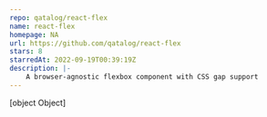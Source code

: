 ```yaml
---
repo: qatalog/react-flex
name: react-flex
homepage: NA
url: https://github.com/qatalog/react-flex
stars: 8
starredAt: 2022-09-19T00:39:19Z
description: |-
    A browser-agnostic flexbox component with CSS gap support
---
```


[object Object]
